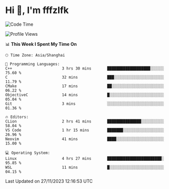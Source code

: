 # Hi 👋, I'm fffzlfk

<!--START_SECTION:waka-->
![Code Time](http://img.shields.io/badge/Code%20Time-602%20hrs%2047%20mins-blue)

![Profile Views](http://img.shields.io/badge/Profile%20Views-0-blue)

📊 **This Week I Spent My Time On** 

```text
🕑︎ Time Zone: Asia/Shanghai

💬 Programming Languages: 
C++                      3 hrs 30 mins       ███████████████████░░░░░░   75.60 % 
C                        32 mins             ███░░░░░░░░░░░░░░░░░░░░░░   11.79 % 
CMake                    17 mins             ██░░░░░░░░░░░░░░░░░░░░░░░   06.22 % 
ObjectiveC               14 mins             █░░░░░░░░░░░░░░░░░░░░░░░░   05.04 % 
Git                      3 mins              ░░░░░░░░░░░░░░░░░░░░░░░░░   01.36 % 

🔥 Editors: 
CLion                    2 hrs 41 mins       ███████████████░░░░░░░░░░   58.04 % 
VS Code                  1 hr 15 mins        ███████░░░░░░░░░░░░░░░░░░   26.96 % 
Neovim                   41 mins             ████░░░░░░░░░░░░░░░░░░░░░   15.00 % 

💻 Operating System: 
Linux                    4 hrs 27 mins       ████████████████████████░   95.85 % 
WSL                      11 mins             █░░░░░░░░░░░░░░░░░░░░░░░░   04.15 % 
```


 Last Updated on 27/11/2023 12:16:53 UTC
<!--END_SECTION:waka-->
